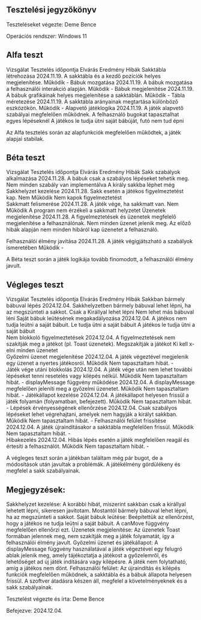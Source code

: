 ## Tesztelési jegyzőkönyv
Teszteléseket végezte: Deme Bence

Operációs rendszer: Windows 11

## Alfa teszt   
Vizsgálat	                Tesztelés időpontja	                    Elvárás	                                            Eredmény	                                                Hibák
Sakktábla létrehozása	        2024.11.19.	            A sakktábla és a kezdő pozíciók helyes megjelenítése.           Működik 	    -
Bábuk mozgatása	                2024.11.19.         	A bábuk mozgatása a felhasználói interakció alapján.	        Működik	        -
Bábuk megjelenítése	            2024.11.19.	            A bábuk grafikáinak helyes megjelenítése a sakktáblán.	        Működik	        -
Tábla méretezése	            2024.11.19.	            A sakktábla arányainak megtartása különböző eszközökön.	        Működik	        -
Alapvető játéklogika	        2024.11.19.	            A játék alapvető szabályai megfelelően működnek.	            A felhasználó bugokat tapasztalhat egyes lépéseknél	        A játékos le tudja ütni saját bábúját, futó nem tud épni  

Az Alfa tesztelés során az alapfunkciók megfelelően működtek, a játék alapjai stabilak.

## Béta teszt
Vizsgálat	                    Tesztelés időpontja	                        Elvárás	                                                    Eredmény                                                        Hibák
Sakk szabályok alkalmazása	    2024.11.28.	                A bábuk csak a szabályos lépéseket tehetik meg.	                            Nem minden szabály van implementálva                   A király sakkba léphet még
Sakkhelyzet kezelése	        2024.11.28.	                Sakk esetén a játékos figyelmeztetést kap.	                                Nem Működik                                            Nem kapok figyelmeztetést                  
Sakkmatt felismerése	        2024.11.28.	                A játék vége, ha sakkmatt van.	                                            Nem Működik	                                           A program nem érzékeli a sakkmatt helyzetet
Üzenetek megjelenítése	        2024.11.28.	                A figyelmeztetések és üzenetek megfelelő megjelenítése a felhasználónak.	Nem minden üzenet jelenik meg.                         Az előző hibák alapján nem minden hibáról kap üzenetet a felhasználó.                                                

Felhasználói élmény javítása	2024.11.28.             	A játék végigjátszható a szabályok ismeretében           Működik	    -

A Béta teszt során a játék logikája tovább finomodott, a felhasználói élmény javult.

## Végleges teszt
Vizsgálat	                            Tesztelés időpontja	                    Elvárás	                                                                           Eredmény	                            Hibák
Sakkban bármely bábuval lépés	        2024.12.04.	            Sakkhelyzetben bármely bábuval lehet lépni, ha az megszünteti a sakkot.	                Csak a Királlyal lehet lépni            Nem lehet más bábuval léni 
Saját bábuk leütésének megakadályozása	2024.12.04.         	A játékos nem tudja leütni a saját bábuit.	                                            Le tudja ütni a saját bábuit            A játékos le tudja ütni a saját bábuit       
Nem blokkoló figyelmeztetések	        2024.12.04.	            A figyelmeztetések nem szakítják meg a játékot (pl. Toast üzenetek).	                Megszakítják a játékot                  Ki kell x-elni minden üzenetet            
Győzelmi üzenet megjelenítése	        2024.12.04.	            A játék végeztével megjelenik egy üzenet a nyertes játékosról.	                        Működik	Nem tapasztaltam hibát.             -   
Játék vége utáni blokkolás	            2024.12.04.	            A játék vége után nem lehet további lépéseket tenni resetelés vagy kilépés nélkül.	    Működik	Nem tapasztaltam hibát.             -
displayMessage függvény működése	    2024.12.04.	            A displayMessage megfelelően jeleníti meg a győzelmi üzenetet.	                        Működik	Nem tapasztaltam hibát.             -
Játékállapot kezelése	                2024.12.04.	            A játékállapot helyesen frissül a játék folyamán (folyamatban, befejezett).	            Működik	Nem tapasztaltam hibát.             -
Lépések érvényességének ellenőrzése	    2024.12.04.	            Csak szabályos lépéseket lehet végrehajtani, amelyek nem hagyják a királyt sakkban.	    Működik	Nem tapasztaltam hibát.             -
Felhasználói felület frissítése	        2024.12.04.	            A játék újraindításakor a sakktábla megfelelően frissül.	                            Működik	Nem tapasztaltam hibát.             -        
Hibakezelés	                            2024.12.04.	            Hibás lépés esetén a játék megfelelően reagál és értesíti a felhasználót.	            Működik	Nem tapasztaltam hibát.             -

A végleges teszt során a játékban találtam még pár bugot, de a módosítások után javultak a problémák. A játékélmény gördülékeny és megfelel a sakk szabályainak.

## Megjegyzések:

Sakkhelyzet kezelése: A korábbi hibát, miszerint sakkban csak a királlyal lehetett lépni, sikeresen javítotam. Mostantól bármely bábuval lehet lépni, ha az megszünteti a sakkot.
Saját bábuk leütése: Beépítettük az ellenőrzést, hogy a játékos ne tudja leütni a saját bábuit. A canMove függvény megfelelően ellenőrzi ezt.
Üzenetek megjelenítése: Az üzenetek Toast formában jelennek meg, nem szakítják meg a játék folyamatát, így a felhasználói élmény javult.
Győzelmi üzenet és játékállapot: A displayMessage függvény használatával a játék végeztével egy felugró ablak jelenik meg, amely tájékoztatja a játékost a győzelemről, és lehetőséget ad új játék indítására vagy kilépésre. A játék nem folytatható, amíg a játékos nem dönt.
Felhasználói felület: Az újraindítás és kilépés funkciók megfelelően működnek, a sakktábla és a bábuk állapota helyesen frissül.
A szoftver átadásra készen áll, megfelel a követelményeknek és a sakk szabályainak.

Tesztelést végezte és írta: Deme Bence

Befejezve: 2024.12.04.